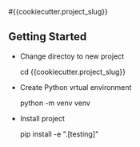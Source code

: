 #{{cookiecutter.project_slug}}

Getting Started
---------------
- Change directoy to new project

    cd {{cookiecutter.project_slug}}
- Create Python vrtual environment

    python -m venv venv
- Install project

    pip install -e ".[testing]"
